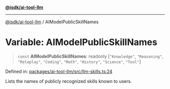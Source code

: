 [**@isdk/ai-tool-llm**](../README.md)

***

[@isdk/ai-tool-llm](../globals.md) / AIModelPublicSkillNames

# Variable: AIModelPublicSkillNames

> `const` **AIModelPublicSkillNames**: readonly \[`"Knowledge"`, `"Reasoning"`, `"Roleplay"`, `"Coding"`, `"Math"`, `"History"`, `"Science"`, `"Tool"`\]

Defined in: [packages/ai-tool-llm/src/llm-skills.ts:24](https://github.com/isdk/ai-tool-llm.js/blob/8c69e55e8591c1426c7cfbb1299ce4e181171e4c/src/llm-skills.ts#L24)

Lists the names of publicly recognized skills known to users.
